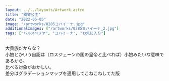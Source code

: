 ```yaml
---
layout: ../../layouts/Artwork.astro
title: "獨臂公主"
date: "2022-05-05"
image: "/artworks/0285ヨハイーナ.jpg"
additionalImages: ["/artworks/0285ヨハイーナ_2.jpg"]
tags: ["ハルスベリヤ", "ヨハイーナ", "お気に入り"]
---
```


大貴族だからな？  
小娘とかいう自認は（ロスジェーン帝国の皇帝と比べれば）小娘みたいな意味であるから、  
比べる対象がおかしい。  
差分はグラデーションマップを適用してこねこねしてた版